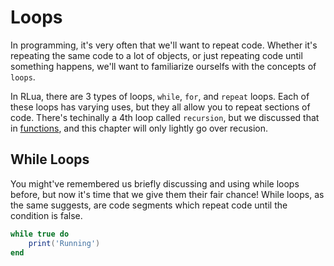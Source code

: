 # Loops

In programming, it's very often that we'll want to repeat code. Whether it's repeating the same code to a lot of objects, or just repeating code until something happens, we'll want to familiarize ourselfs with the concepts of `loops`.

In RLua, there are 3 types of loops, `while`, `for`, and `repeat` loops. Each of these loops has varying uses, but they all allow you to repeat sections of code. There's techinally a 4th loop called `recursion`, but we discussed that in [functions](./chapter_21_Functions.md), and this chapter will only lightly go over recusion.





## While Loops

You might've remembered us briefly discussing and using while loops before, but now it's time that we give them their fair chance! While loops, as the same suggests, are code segments which repeat code until the condition is false. 

```lua
while true do
    print('Running')
end
```

